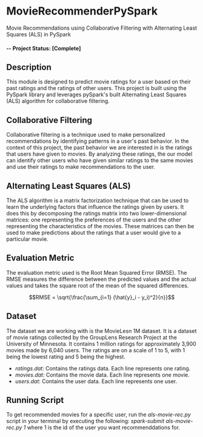 # MovieRecommenderPySpark
Movie Recommendations using Collaborative Filtering with Alternating Least Squares (ALS) in PySpark

#### -- Project Status: [Complete]

## Description

This module is designed to predict movie ratings for a user based on their past ratings and the ratings of other users. This project is built using the PySpark library and leverages pySpark's built  Alternating Least Squares (ALS) algorithm for collaborative filtering.

## Collaborative Filtering

Collaborative filtering is a technique used to make personalized recommendations by identifying patterns in a user's past behavior. In the context of this project, the past behavior we are interested in is the ratings that users have given to movies. By analyzing these ratings, the our model can identify other users who have given similar ratings to the same movies and use their ratings to make recommendations to the user.

## Alternating Least Squares (ALS)

The ALS algorithm is a matrix factorization technique that can be used to learn the underlying factors that influence the ratings given by users. It does this by decomposing the ratings matrix into two lower-dimensional matrices: one representing the preferences of the users and the other representing the characteristics of the movies. These matrices can then be used to make predictions about the ratings that a user would give to a particular movie.

## Evaluation Metric

The evaluation metric used is the Root Mean Squared Error (RMSE). The RMSE measures the difference between the predicted values and the actual values and takes the square root of the mean of the squared differences.

$$RMSE = \sqrt{\frac{\sum_{i=1} (\hat{y}_i - y_i)^2}{n}}$$

## Dataset

The dataset we are working with is the MovieLesn 1M dataset. It is a dataset of movie ratings collected by the GroupLens Research Project at the University of Minnesota. It contains 1 million ratings for approximately 3,900 movies made by 6,040 users. The ratings are on a scale of 1 to 5, with 1 being the lowest rating and 5 being the highest.

* *ratings.dat*: Contains the ratings data. Each line represents one rating. 
* *movies.dat*: Contains the movie data. Each line represents one movie.
* *users.dat*: Contains the user data. Each line represents one user. 

## Running Script

To get recommended movies for a specific user, run the *als-movie-rec.py* script in your terminal by executing the following: *spark-submit als-movie-rec.py 1* where 1 is the id of the user you want recommenddations for.


